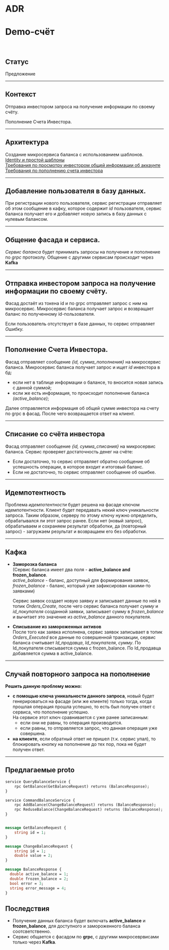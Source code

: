 # **ADR**

# **Demo-счёт**

</br>

## **Статус**

Предложение


---

## **Контекст**

Отправка инвестором запроса на получение информации по своему счёту.

Пополнение Счета Инвестора.

---

## **Архитектура**
Создание микросервиса баланса с использованием шаблонов. </br>
[Identity и простой шаблоны](https://github.com/Calabonga/Microservice-Template/tree/master/AspNetCore%20v6.0/MinimalAPI) </br>
[Требования по просмотру инвестором общей информации об аккаунте](https://docs.google.com/document/d/1pgPy82yXRVCNzg4vHvQDOScUsdKRvdsGnhQccSYnDl0/edit#heading=h.tikuacsydbsn) </br>
[Требования по пополнению счета инвестора](https://docs.google.com/document/d/1x8DXZh9CsJeGgLQX6pNTtrdc-CaqekNFoPI4aqc9nr4/edit)

---
## **Добавление пользователя в базу данных.** </br>
При регистрации нового пользователя, сервис регистрации отправляет об этом сообщение в кафку, которое содержит *id* пользователя, сервис баланса получает его и добавляет новую запись в базу данных с нулевым балансом.

---

## **Общение фасада и сервиса.** </br>
*Сервис баланса* будет принимать запросы на получение и пополнение по *grpc* протоколу.
Общение с другими сервисам происходит через **Kafka**

---

## **Отправка инвестором запроса на получение информации по своему счёту.** </br>
 Фасад достаёт из токена id и по grpc отправляет запрос с ним на микросервис. Микросервис баланса получает запрос и возвращает баланс по полученному id-пользователя.

Если пользователь отсутствует в базе данных, то сервис отправляет *Ошибку.*

---

## **Пополнение Счета Инвестора.** </br>
Фасад отправляет сообщение *{id, сумма_пополнения}* на микросервис баланса.
Микросервис баланса получает запрос и ищет *id* инвестора в бд:

 - если нет в таблице информации о балансе, то вносится новая запись с данной суммой;
 - если же есть информация, то происходит пополнение баланса *(active_balance)*; </br>

Далее отправляется информация об общей сумме инвестора на счету по grpc в фасад. После чего возвращается ответ на клиент.

---

## **Списание со счёта инвестора** </br>
Фасад отправляет сообщение *{id, сумма_списания}* на микросервис баланса.
Сервис проверяет достаточность денег на счёте:

- Если достаточно, то сервис отправляет обратно сообщение об успешность операции, в которое входит и итоговый баланс.
- Если не достаточно, то сервис отправляет сообщение об ошибке.


---
## **Идемпотентность**

Проблема *идемпотентности* будет решена на фасаде ключом идемпотентности.
Клиент будет передавать некий ключ уникальности запроса. Таким образом, серверу по этому ключу нужно определить, обрабатывался ли этот запрос ранее. Если нет (новый запрос), обрабатываем и сохраняем результат обработки, да (повторный запрос) - загружаем результат и возвращаем его без обработки.


---

## **Кафка**

- **Заморозка баланса** </br>
  (Сервис баланса имеет два поля - **active_balance and frozen_balance**. </br>
  *active_balance* - баланс, доступный для формирования заявок, </br>
  *frozen_balance* - баланс, который уже зафиксирован какими-то заявками) 

  Сервис заявок создает новую заявку и записывает данные по ней в топик *Orders_Create*, после чего сервис баланса получает *сумму* и *id_покупателя* созданной заявки, записывает сумму в *frozen_balance* и вычитает это значение из *active_balance* данного покупателя.

- **Списывание из замороженных активов** </br>
  После того как заявка исполнена, сервис заявок записывает в топик *Orders_Executed* все данные по совершенной транзакции, сервис баланса считывает *Id_продавца*, *Id_покупателя*, *сумму*.
  По Id_покупателя списывается сумма с frozen_balance.
  По Id_продавца добавляется сумма в active_balance.
  
---

## **Случай повторного запроса на пополнение**

**Решить данную проблему можно:**
- **с помощью ключа уникальности данного запроса**, новый будет генерироваться на фасаде (или же клиенте) только тогда, когда прошлая операция прошла успешно, то есть был получен ответ с сервиса, что пополнение успешно. </br>
На сервисе этот ключ сравнивается с уже ранее записанным: 
  - если они не равны, то операция производится.
  - если равны, то отправляется запрос, что данная операция уже совершена.
- **на клиенте**, если обратный ответ не пришел (т.к. сервис упал), то блокировать кнопку на пополнение до тех пор, пока не будет получен ответ.


---

## **Предлагаемые proto**

```protobuf
service QueryBalanceService {
	rpc GetBalance(GetBalanceRequest) returns (BalanceResponse);
}

service CommandBalanceService {
	rpc AddBalance(ChangeBalanceRequest) returns (BalanceResponse);
	rpc ReduseBalance(ChangeBalanceRequest) returns (BalanceResponse);
}


message GetBalanceRequest {
	string id = 1;
}

message ChangeBalanceRequest {
	string id = 1;
	double value = 2;
}

message BalanceResponse {
  double active_balance = 1;
  double frozen_balance = 2;
  bool error = 3;
  string error_message = 4;
}
```

## Последствия

- Получение данных баланса будет включать **active_balance** и **frozen_balance**, для доступного и замороженного баланса соотсветственно.
- Сервис общается с фасадом по **grpc**, с другими микросеврвисами только через **Kafka**.

